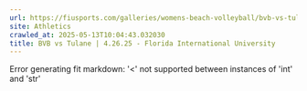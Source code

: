 ```yaml
---
url: https://fiusports.com/galleries/womens-beach-volleyball/bvb-vs-tulane-4-26-25/358
site: Athletics
crawled_at: 2025-05-13T10:04:43.032030
title: BVB vs Tulane | 4.26.25 - Florida International University
---
```


Error generating fit markdown: '<' not supported between instances of 'int' and 'str'